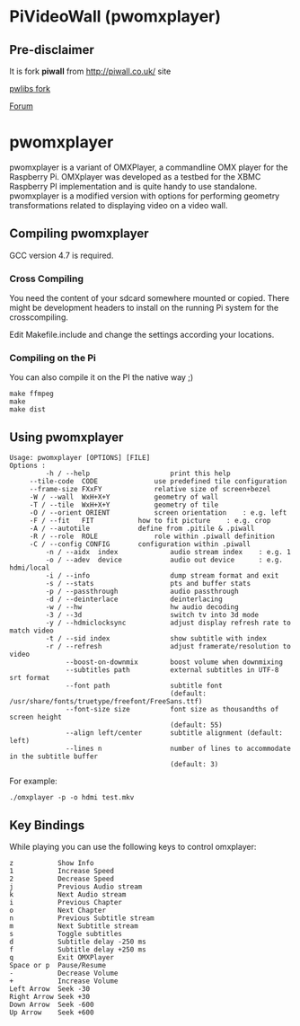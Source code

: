 # PiVideoWall (pwomxplayer)
## Pre-disclaimer
It is fork **piwall** from http://piwall.co.uk/ site

[pwlibs fork](https://github.com/linotex/PiVideoWall-pwlibs)

[Forum](https://groups.google.com/g/piwall-users)


pwomxplayer
===========

pwomxplayer is a variant of OMXPlayer, a commandline OMX player for
the Raspberry Pi. OMXplayer was developed as a testbed for the XBMC
Raspberry PI implementation and is quite handy to use standalone.
pwomxplayer is a modified version with options for performing geometry
transformations related to displaying video on a video wall.

Compiling pwomxplayer
---------------------

GCC version 4.7 is required.

### Cross Compiling

You need the content of your sdcard somewhere mounted or copied. There might be
development headers to install on the running Pi system for the crosscompiling.

Edit Makefile.include and change the settings according your locations.

### Compiling on the Pi

You can also compile it on the PI the native way ;)

    make ffmpeg
    make
    make dist

Using pwomxplayer
-----------------

    Usage: pwomxplayer [OPTIONS] [FILE]
    Options :
             -h / --help                    print this help
	     --tile-code  CODE              use predefined tile configuration
	     --frame-size FXxFY             relative size of screen+bezel
	     -W / --wall  WxH+X+Y           geometry of wall
	     -T / --tile  WxH+X+Y           geometry of tile
	     -O / --orient ORIENT           screen orientation    : e.g. left
	     -F / --fit   FIT		    how to fit picture    : e.g. crop
	     -A / --autotile		    define from .pitile & .piwall
	     -R / --role  ROLE              role within .piwall definition
	     -C / --config CONFIG	    configuration within .piwall
             -n / --aidx  index             audio stream index    : e.g. 1
             -o / --adev  device            audio out device      : e.g. hdmi/local
             -i / --info                    dump stream format and exit
             -s / --stats                   pts and buffer stats
             -p / --passthrough             audio passthrough
             -d / --deinterlace             deinterlacing
             -w / --hw                      hw audio decoding
             -3 / --3d                      switch tv into 3d mode
             -y / --hdmiclocksync           adjust display refresh rate to match video
             -t / --sid index               show subtitle with index
             -r / --refresh                 adjust framerate/resolution to video
                  --boost-on-downmix        boost volume when downmixing
                  --subtitles path          external subtitles in UTF-8 srt format
                  --font path               subtitle font
                                            (default: /usr/share/fonts/truetype/freefont/FreeSans.ttf)
                  --font-size size          font size as thousandths of screen height
                                            (default: 55)
                  --align left/center       subtitle alignment (default: left)
                  --lines n                 number of lines to accommodate in the subtitle buffer
                                            (default: 3)

For example:

    ./omxplayer -p -o hdmi test.mkv

Key Bindings
------------

While playing you can use the following keys to control omxplayer:

    z			Show Info
    1			Increase Speed
    2			Decrease Speed
    j			Previous Audio stream
    k			Next Audio stream
    i			Previous Chapter
    o			Next Chapter
    n			Previous Subtitle stream
    m			Next Subtitle stream
    s			Toggle subtitles
    d			Subtitle delay -250 ms
    f			Subtitle delay +250 ms
    q			Exit OMXPlayer
    Space or p	Pause/Resume
    -			Decrease Volume
    +			Increase Volume
    Left Arrow	Seek -30
    Right Arrow	Seek +30
    Down Arrow	Seek -600
    Up Arrow	Seek +600
